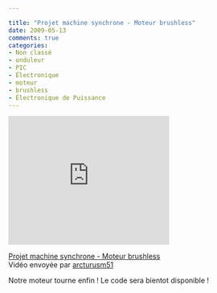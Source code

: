 ```yaml
---

title: "Projet machine synchrone - Moteur brushless"
date: 2009-05-13
comments: true
categories:
- Non classé
- onduleur
- PIC
- Électronique
- moteur
- brushless
- Électronique de Puissance
---
```


<div class='post'>
    <embed src="http://www.dailymotion.com/swf/k5bYTeIAcT6i2713jLc" type="application/x-shockwave-flash" width="320"
        height="256" allowfullscreen="true" />
    <p> <a href="http://www.dailymotion.com/video/x99nsi_projet-machine-synchrone-moteur-bru_tech">Projet machine
            synchrone - Moteur brushless</a><br /> Vidéo envoyée par <a
            href="http://www.dailymotion.com/arcturusm51">arcturusm51</a> </p>
    <p> Notre moteur tourne enfin ! Le code sera bientot disponible ! </p>
</div>